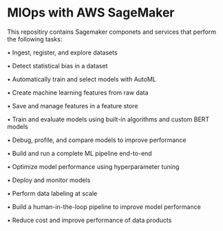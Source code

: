 # MlOps with AWS SageMaker

This repositiry contains Sagemaker componets and services that perform the following tasks:

• Ingest, register, and explore datasets

• Detect statistical bias in a dataset

• Automatically train and select models with AutoML

• Create machine learning features from raw data

• Save and manage features in a feature store

• Train and evaluate models using built-in algorithms and custom BERT models

• Debug, profile, and compare models to improve performance

• Build and run a complete ML pipeline end-to-end

• Optimize model performance using hyperparameter tuning

• Deploy and monitor models

• Perform data labeling at scale

• Build a human-in-the-loop pipeline to improve model performance

• Reduce cost and improve performance of data products
